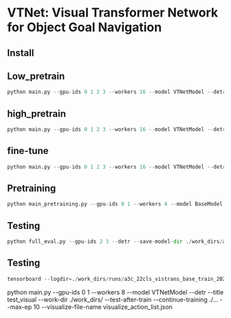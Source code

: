 # VTNet: Visual Transformer Network for Object Goal Navigation


## Install

## Low_pretrain
```python
python main.py --gpu-ids 0 1 2 3 --workers 16 --model VTNetModel --detr --title a3c_22cls_vistrans_base --work-dir ./work_dirs/ --test-after-train --pretrained-trans ./... --continue-training ./... --train-mode search
```
## high_pretrain
```python
python main.py --gpu-ids 0 1 2 3 --workers 16 --model VTNetModel --detr --title a3c_22cls_vistrans_base --work-dir ./work_dirs/ --test-after-train --continue-training ./... --train-mode high_pretrain
```
## fine-tune
```python
python main.py --gpu-ids 0 1 2 3 --workers 16 --model VTNetModel --detr --title a3c_22cls_vistrans_base --work-dir ./work_dirs/ --test-after-train --continue-training ./... --train-mode fine-tune
```

## Pretraining

```python
python main_pretraining.py --gpu-ids 0 1 --workers 4 --model BaseModel --detr --title a3c --work-dir ./pretrain_dirs/ 
```

## Testing

```python
python full_eval.py --gpu-ids 2 3 --detr --save-model-dir ./work_dirs/a3c_previstrans_base_train_2020-08-17_03:19:07/trained_models/ --results-json ./work_dirs/a3c_previstrans_base_train_2020-08-17_03:19:07/result.json --model VisualTransformerModel --title a3c_previstrans_base
```

## Testing

```python
tensorboard --logdir=./work_dirs/runs/a3c_22cls_vistrans_base_train_2021-06-11_10-41-58/ --port 6006
```

python main.py --gpu-ids 0 1 --workers 8 --model VTNetModel --detr --title test_visual --work-dir ./work_dirs/ --test-after-train --continue-training ./... --max-ep 10 --visualize-file-name visualize_action_list.json

